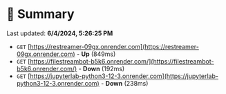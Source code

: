 # 📖 Summary
Last updated: **6/4/2024, 5:26:25 PM**

- `GET` [https://restreamer-09gx.onrender.com](https://restreamer-09gx.onrender.com) - **Up** (849ms)
- `GET` [https://filestreambot-b5k6.onrender.com/](https://filestreambot-b5k6.onrender.com/) - **Down** (192ms)
- `GET` [https://jupyterlab-python3-12-3.onrender.com](https://jupyterlab-python3-12-3.onrender.com) - **Down** (238ms)
